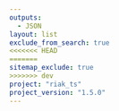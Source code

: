 ```yaml
---
outputs:
  - JSON
layout: list
exclude_from_search: true
<<<<<<< HEAD
=======
sitemap_exclude: true
>>>>>>> dev
project: "riak_ts"
project_version: "1.5.0"
---
```




